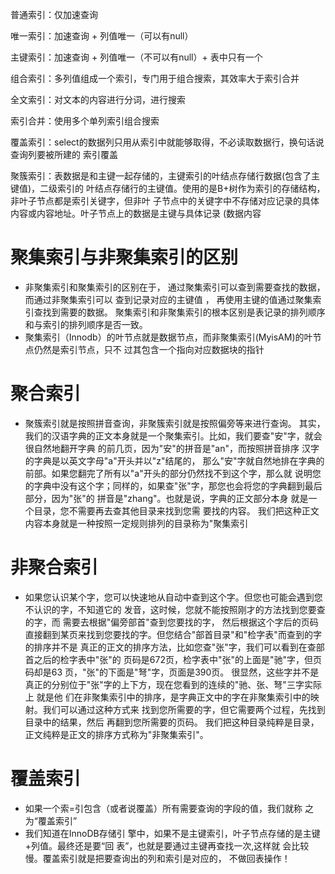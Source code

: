 普通索引：仅加速查询 

唯一索引：加速查询 + 列值唯一（可以有null） 

主键索引：加速查询 + 列值唯一（不可以有null）+ 表中只有一个 

组合索引：多列值组成一个索引，专门用于组合搜索，其效率大于索引合并 

全文索引：对文本的内容进行分词，进行搜索 

索引合并：使用多个单列索引组合搜索 

覆盖索引：select的数据列只用从索引中就能够取得，不必读取数据行，换句话说查询列要被所建的 索引覆盖 

聚簇索引：表数据是和主键一起存储的，主键索引的叶结点存储行数据(包含了主键值)，二级索引的 叶结点存储行的主键值。使用的是B+树作为索引的存储结构，非叶子节点都是索引关键字，但非叶 子节点中的关键字中不存储对应记录的具体内容或内容地址。叶子节点上的数据是主键与具体记录 (数据内容





# 聚集索引与非聚集索引的区别

- 非聚集索引和聚集索引的区别在于， 通过聚集索引可以查到需要查找的数据， 而通过非聚集索引可以 查到记录对应的主键值 ， 再使用主键的值通过聚集索引查找到需要的数据。 聚集索引和非聚集索引的根本区别是表记录的排列顺序和与索引的排列顺序是否一致。 
- 聚集索引（Innodb）的叶节点就是数据节点，而非聚集索引(MyisAM)的叶节点仍然是索引节点，只不 过其包含一个指向对应数据块的指针



# 聚合索引

- 聚簇索引就是按照拼音查询，非聚簇索引就是按照偏旁等来进行查询。 其实，我们的汉语字典的正文本身就是一个聚集索引。比如，我们要查"安"字，就会很自然地翻开字典 的前几页，因为"安"的拼音是"an"，而按照拼音排序 汉字的字典是以英文字母"a"开头并以"z"结尾的， 那么"安"字就自然地排在字典的前部。如果您翻完了所有以"a"开头的部分仍然找不到这个字，那么就 说明您的字典中没有这个字；同样的，如果查"张"字，那您也会将您的字典翻到最后部分，因为"张"的 拼音是"zhang"。也就是说，字典的正文部分本身 就是一个目录，您不需要再去查其他目录来找到您需 要找的内容。 我们把这种正文内容本身就是一种按照一定规则排列的目录称为"聚集索引



# 非聚合索引

- 如果您认识某个字，您可以快速地从自动中查到这个字。但您也可能会遇到您不认识的字，不知道它的 发音，这时候，您就不能按照刚才的方法找到您要查的字，而 需要去根据"偏旁部首"查到您要找的字， 然后根据这个字后的页码直接翻到某页来找到您要找的字。但您结合"部首目录"和"检字表"而查到的字 的排序并不是 真正的正文的排序方法，比如您查"张"字，我们可以看到在查部首之后的检字表中"张"的 页码是672页，检字表中"张"的上面是"驰"字，但页码却是63 页，"张"的下面是"弩"字，页面是390页。 很显然，这些字并不是真正的分别位于"张"字的上下方，现在您看到的连续的"驰、张、弩"三字实际上 就是他 们在非聚集索引中的排序，是字典正文中的字在非聚集索引中的映射。我们可以通过这种方式来 找到您所需要的字，但它需要两个过程，先找到目录中的结果，然后 再翻到您所需要的页码。 我们把这种目录纯粹是目录，正文纯粹是正文的排序方式称为"非聚集索引"。



# 覆盖索引

- 如果一个索=引包含（或者说覆盖）所有需要查询的字段的值，我们就称 之为“覆盖索引”
- 我们知道在InnoDB存储引 擎中，如果不是主键索引，叶子节点存储的是主键+列值。最终还是要“回 表”，也就是要通过主键再查找一次,这样就 会比较慢。覆盖索引就是把要查询出的列和索引是对应的， 不做回表操作！